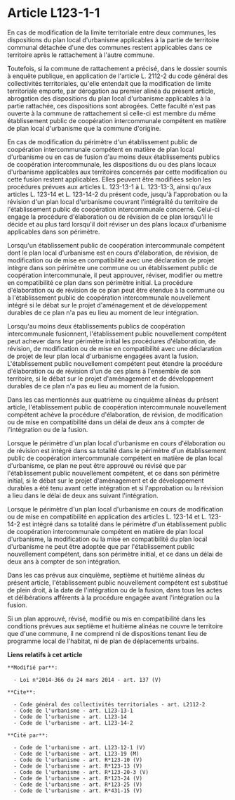 # Article L123-1-1

En cas de modification de la limite territoriale entre deux communes, les dispositions du plan local d'urbanisme applicables
à la partie de territoire communal détachée d'une des communes restent applicables dans ce territoire après le rattachement à
l'autre commune. 

Toutefois, si la commune de rattachement a précisé, dans le dossier soumis à enquête publique, en application de l'article L.
2112-2 du code général des collectivités territoriales, qu'elle entendait que la modification de limite territoriale emporte,
par dérogation au premier alinéa du présent article, abrogation des dispositions du plan local d'urbanisme applicables à la
partie rattachée, ces dispositions sont abrogées. Cette faculté n'est pas ouverte à la commune de rattachement si celle-ci
est membre du même établissement public de coopération intercommunale compétent en matière de plan local d'urbanisme que la
commune d'origine. 

En cas de modification du périmètre d'un établissement public de coopération intercommunale compétent en matière de plan
local d'urbanisme ou en cas de fusion d'au moins deux établissements publics de coopération intercommunale, les dispositions
du ou des plans locaux d'urbanisme applicables aux territoires concernés par cette modification ou cette fusion restent
applicables. Elles peuvent être modifiées selon les procédures prévues aux articles L. 123-13-1 à L. 123-13-3, ainsi qu'aux
articles L. 123-14 et L. 123-14-2 du présent code, jusqu'à l'approbation ou la révision d'un plan local d'urbanisme couvrant
l'intégralité du territoire de l'établissement public de coopération intercommunale concerné. Celui-ci engage la procédure
d'élaboration ou de révision de ce plan lorsqu'il le décide et au plus tard lorsqu'il doit réviser un des plans locaux
d'urbanisme applicables dans son périmètre. 

Lorsqu'un établissement public de coopération intercommunale compétent dont le plan local d'urbanisme est en cours
d'élaboration, de révision, de modification ou de mise en compatibilité avec une déclaration de projet intègre dans son
périmètre une commune ou un établissement public de coopération intercommunale, il peut approuver, réviser, modifier ou
mettre en compatibilité ce plan dans son périmètre initial. La procédure d'élaboration ou de révision de ce plan peut être
étendue à la commune ou à l'établissement public de coopération intercommunale nouvellement intégré si le débat sur le projet
d'aménagement et de développement durables de ce plan n'a pas eu lieu au moment de leur intégration. 

Lorsqu'au moins deux établissements publics de coopération intercommunale fusionnent, l'établissement public nouvellement
compétent peut achever dans leur périmètre initial les procédures d'élaboration, de révision, de modification ou de mise en
compatibilité avec une déclaration de projet de leur plan local d'urbanisme engagées avant la fusion. L'établissement public
nouvellement compétent peut étendre la procédure d'élaboration ou de révision d'un de ces plans à l'ensemble de son
territoire, si le débat sur le projet d'aménagement et de développement durables de ce plan n'a pas eu lieu au moment de la
fusion. 

Dans les cas mentionnés aux quatrième ou cinquième alinéas du présent article, l'établissement public de coopération
intercommunale nouvellement compétent achève la procédure d'élaboration, de révision, de modification ou de mise en
compatibilité dans un délai de deux ans à compter de l'intégration ou de la fusion. 

Lorsque le périmètre d'un plan local d'urbanisme en cours d'élaboration ou de révision est intégré dans sa totalité dans le
périmètre d'un établissement public de coopération intercommunale compétent en matière de plan local d'urbanisme, ce plan ne
peut être approuvé ou révisé que par l'établissement public nouvellement compétent, et ce dans son périmètre initial, si le
débat sur le projet d'aménagement et de développement durables a été tenu avant cette intégration et si l'approbation ou la
révision a lieu dans le délai de deux ans suivant l'intégration. 

Lorsque le périmètre d'un plan local d'urbanisme en cours de modification ou de mise en compatibilité en application des
articles L. 123-14 et L. 123-14-2 est intégré dans sa totalité dans le périmètre d'un établissement public de coopération
intercommunale compétent en matière de plan local d'urbanisme, la modification ou la mise en compatibilité du plan local
d'urbanisme ne peut être adoptée que par l'établissement public nouvellement compétent, dans son périmètre initial, et ce
dans un délai de deux ans à compter de son intégration. 

Dans les cas prévus aux cinquième, septième et huitième alinéas du présent article, l'établissement public nouvellement
compétent est substitué de plein droit, à la date de l'intégration ou de la fusion, dans tous les actes et délibérations
afférents à la procédure engagée avant l'intégration ou la fusion. 

Si un plan approuvé, révisé, modifié ou mis en compatibilité dans les conditions prévues aux septième et huitième alinéas ne
couvre le territoire que d'une commune, il ne comprend ni de dispositions tenant lieu de programme local de l'habitat, ni de
plan de déplacements urbains.

**Liens relatifs à cet article**

	**Modifié par**:

	  - Loi n°2014-366 du 24 mars 2014 - art. 137 (V)

	**Cite**:

	  - Code général des collectivités territoriales - art. L2112-2
	  - Code de l'urbanisme - art. L123-13-1
	  - Code de l'urbanisme - art. L123-14
	  - Code de l'urbanisme - art. L123-14-2

	**Cité par**:

	  - Code de l'urbanisme - art. L123-12-1 (V)
	  - Code de l'urbanisme - art. L123-19 (M)
	  - Code de l'urbanisme - art. R*123-10 (V)
	  - Code de l'urbanisme - art. R*123-13 (V)
	  - Code de l'urbanisme - art. R*123-20-3 (V)
	  - Code de l'urbanisme - art. R*123-24 (V)
	  - Code de l'urbanisme - art. R*123-25 (V)
	  - Code de l'urbanisme - art. R*431-15 (V)

